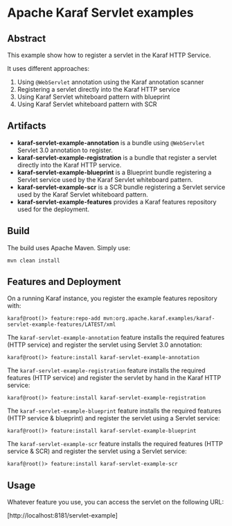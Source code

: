 <!--
    Licensed to the Apache Software Foundation (ASF) under one
    or more contributor license agreements.  See the NOTICE file
    distributed with this work for additional information
    regarding copyright ownership.  The ASF licenses this file
    to you under the Apache License, Version 2.0 (the
    "License"); you may not use this file except in compliance
    with the License.  You may obtain a copy of the License at

      http://www.apache.org/licenses/LICENSE-2.0

    Unless required by applicable law or agreed to in writing,
    software distributed under the License is distributed on an
    "AS IS" BASIS, WITHOUT WARRANTIES OR CONDITIONS OF ANY
    KIND, either express or implied.  See the License for the
    specific language governing permissions and limitations
    under the License.
-->
# Apache Karaf Servlet examples

## Abstract

This example show how to register a servlet in the Karaf HTTP Service.

It uses different approaches:

1. Using `@WebServlet` annotation using the Karaf annotation scanner
2. Registering a servlet directly into the Karaf HTTP service
3. Using Karaf Servlet whiteboard pattern with blueprint
4. Using Karaf Servlet whiteboard pattern with SCR

## Artifacts

* **karaf-servlet-example-annotation** is a bundle using `@WebServlet` Servlet 3.0 annotation to register.
* **karaf-servlet-example-registration** is a bundle that register a servlet directly into the Karaf HTTP service.
* **karaf-servlet-example-blueprint** is a Blueprint bundle registering a Servlet service used by the Karaf Servlet whiteboard pattern.
* **karaf-servlet-example-scr** is a SCR bundle registering a Servlet service used by the Karaf Servlet whiteboard pattern.
* **karaf-servlet-example-features** provides a Karaf features repository used for the deployment.

## Build

The build uses Apache Maven. Simply use:

```
mvn clean install
```

## Features and Deployment

On a running Karaf instance, you register the example features repository with:

```
karaf@root()> feature:repo-add mvn:org.apache.karaf.examples/karaf-servlet-example-features/LATEST/xml
```

The `karaf-servlet-example-annotation` feature installs the required features (HTTP service) and register the servlet using
Servlet 3.0 annotation:

```
karaf@root()> feature:install karaf-servlet-example-annotation
```

The `karaf-servlet-example-registration` feature installs the required features (HTTP service) and register the servlet by hand in the Karaf HTTP service:

```
karaf@root()> feature:install karaf-servlet-example-registration
```

The `karaf-servlet-example-blueprint` feature installs the required features (HTTP service & blueprint) and register the servlet using
a Servlet service:

```
karaf@root()> feature:install karaf-servlet-example-blueprint
```

The `karaf-servlet-example-scr` feature installs the required features (HTTP service & SCR) and register the servlet using
a Servlet service:

```
karaf@root()> feature:install karaf-servlet-example-scr
```

## Usage

Whatever feature you use, you can access the servlet on the following URL:

[http://localhost:8181/servlet-example]